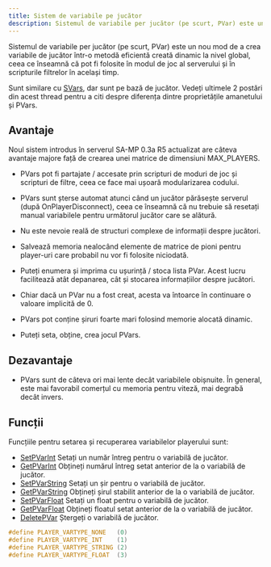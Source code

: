 ```yaml
---
title: Sistem de variabile pe jucător
description: Sistemul de variabile per jucător (pe scurt, PVar) este un nou mod de a crea variabile de jucător într-o metodă eficientă creată dinamic la nivel global, ceea ce înseamnă că pot fi folosite în modul de joc al serverului și în scripturile filtrelor în același timp.
---
```


Sistemul de variabile per jucător (pe scurt, PVar) este un nou mod de a crea variabile de jucător într-o metodă eficientă creată dinamic la nivel global, ceea ce înseamnă că pot fi folosite în modul de joc al serverului și în scripturile filtrelor în același timp.

Sunt similare cu [SVars](servervariablesystem), dar sunt pe bază de jucător. Vedeți ultimele 2 postări din acest thread pentru a citi despre diferența dintre proprietățile amanetului și PVars.

## Avantaje

Noul sistem introdus în serverul SA-MP 0.3a R5 actualizat are câteva avantaje majore față de crearea unei matrice de dimensiuni MAX_PLAYERS.

- PVars pot fi partajate / accesate prin scripturi de moduri de joc și scripturi de filtre, ceea ce face mai ușoară modularizarea codului.

- PVars sunt șterse automat atunci când un jucător părăsește serverul (după OnPlayerDisconnect), ceea ce înseamnă că nu trebuie să resetați manual variabilele pentru următorul jucător care se alătură.

- Nu este nevoie reală de structuri complexe de informații despre jucători.

- Salvează memoria nealocând elemente de matrice de pioni pentru player-uri care probabil nu vor fi folosite niciodată.

- Puteți enumera și imprima cu ușurință / stoca lista PVar. Acest lucru facilitează atât depanarea, cât și stocarea informațiilor despre jucători.

- Chiar dacă un PVar nu a fost creat, acesta va întoarce în continuare o valoare implicită de 0.

- PVars pot conține șiruri foarte mari folosind memorie alocată dinamic.

- Puteți seta, obține, crea jocul PVars.

## Dezavantaje

- PVars sunt de câteva ori mai lente decât variabilele obișnuite. În general, este mai favorabil comerțul cu memoria pentru viteză, mai degrabă decât invers.

## Funcții

Funcțiile pentru setarea și recuperarea variabilelor playerului sunt:

- [SetPVarInt](../scripting/functions/SetPVarInt) Setați un număr întreg pentru o variabilă de jucător.
- [GetPVarInt](../scripting/functions/GetPVarInt) Obțineți numărul întreg setat anterior de la o variabilă de jucător.
- [SetPVarString](../scripting/functions/SetPVarString) Setați un șir pentru o variabilă de jucător.
- [GetPVarString](../scripting/functions/GetPVarString) Obțineți șirul stabilit anterior de la o variabilă de jucător.
- [SetPVarFloat](../scripting/functions/SetPVarFloat) Setați un float pentru o variabilă de jucător.
- [GetPVarFloat](../scripting/functions/GetPVarFloat) Obțineți floatul setat anterior de la o variabilă de jucător.
- [DeletePVar](../scripting/functions/GetPVarFloat) Ștergeți o variabilă de jucător.

```c
#define PLAYER_VARTYPE_NONE   (0)
#define PLAYER_VARTYPE_INT    (1)
#define PLAYER_VARTYPE_STRING (2)
#define PLAYER_VARTYPE_FLOAT  (3)
```
